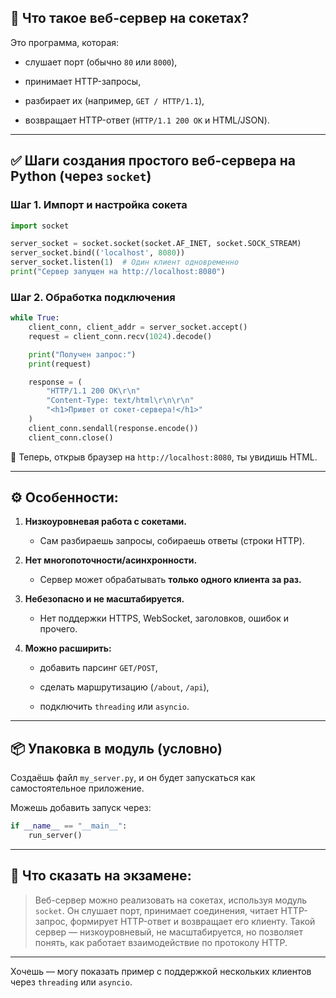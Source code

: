 
## 🔧 Что такое веб-сервер на сокетах?

Это программа, которая:

- слушает порт (обычно `80` или `8000`),
    
- принимает HTTP-запросы,
    
- разбирает их (например, `GET / HTTP/1.1`),
    
- возвращает HTTP-ответ (`HTTP/1.1 200 OK` и HTML/JSON).
    

---

## ✅ Шаги создания простого веб-сервера на Python (через `socket`)

### Шаг 1. Импорт и настройка сокета

```python
import socket

server_socket = socket.socket(socket.AF_INET, socket.SOCK_STREAM)
server_socket.bind(('localhost', 8080))
server_socket.listen(1)  # Один клиент одновременно
print("Сервер запущен на http://localhost:8080")
```

### Шаг 2. Обработка подключения

```python
while True:
    client_conn, client_addr = server_socket.accept()
    request = client_conn.recv(1024).decode()

    print("Получен запрос:")
    print(request)

    response = (
        "HTTP/1.1 200 OK\r\n"
        "Content-Type: text/html\r\n\r\n"
        "<h1>Привет от сокет-сервера!</h1>"
    )
    client_conn.sendall(response.encode())
    client_conn.close()
```

🧪 Теперь, открыв браузер на `http://localhost:8080`, ты увидишь HTML.

---

## ⚙️ Особенности:

1. **Низкоуровневая работа с сокетами.**
    
    - Сам разбираешь запросы, собираешь ответы (строки HTTP).
        
2. **Нет многопоточности/асинхронности.**
    
    - Сервер может обрабатывать **только одного клиента за раз.**
        
3. **Небезопасно и не масштабируется.**
    
    - Нет поддержки HTTPS, WebSocket, заголовков, ошибок и прочего.
        
4. **Можно расширить:**
    
    - добавить парсинг `GET/POST`,
        
    - сделать маршрутизацию (`/about`, `/api`),
        
    - подключить `threading` или `asyncio`.
        

---

## 📦 Упаковка в модуль (условно)

Создаёшь файл `my_server.py`, и он будет запускаться как самостоятельное приложение.

Можешь добавить запуск через:

```python
if __name__ == "__main__":
    run_server()
```

---

## 🧠 Что сказать на экзамене:

> Веб-сервер можно реализовать на сокетах, используя модуль `socket`. Он слушает порт, принимает соединения, читает HTTP-запрос, формирует HTTP-ответ и возвращает его клиенту. Такой сервер — низкоуровневый, не масштабируется, но позволяет понять, как работает взаимодействие по протоколу HTTP.

---

Хочешь — могу показать пример с поддержкой нескольких клиентов через `threading` или `asyncio`.
